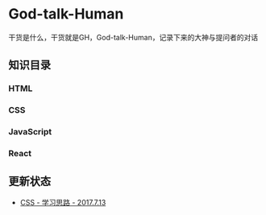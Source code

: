 # God-talk-Human
干货是什么，干货就是GH，God-talk-Human，记录下来的大神与提问者的对话
## 知识目录
### HTML
### CSS
### JavaScript
### React

## 更新状态
* [CSS - 学习思路 - 2017.7.13](https://github.com/setcamp/God-talk-Human/tree/master/CSS#2017-7-13)
